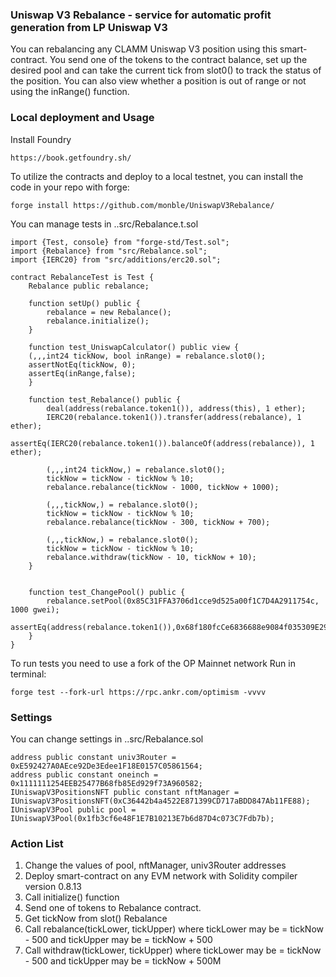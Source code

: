 ### Uniswap V3 Rebalance - service for automatic profit generation from LP Uniswap V3
You can rebalancing any CLAMM Uniswap V3 position using this smart-contract. You send one of the tokens to the contract balance, set up the desired pool and can take the current tick from slot0() to track the status of the position. You can also view whether a position is out of range or not using the inRange() function.
### Local deployment and Usage
Install Foundry
```
https://book.getfoundry.sh/
```
To utilize the contracts and deploy to a local testnet, you can install the code in your repo with forge:
```
forge install https://github.com/monble/UniswapV3Rebalance/
```
You can manage tests in ..src/Rebalance.t.sol

    import {Test, console} from "forge-std/Test.sol";
    import {Rebalance} from "src/Rebalance.sol";
    import {IERC20} from "src/additions/erc20.sol";
    
    contract RebalanceTest is Test {
        Rebalance public rebalance;
    
        function setUp() public {
            rebalance = new Rebalance();
            rebalance.initialize();
        }
    
        function test_UniswapCalculator() public view {
        (,,,int24 tickNow, bool inRange) = rebalance.slot0();
        assertNotEq(tickNow, 0);
        assertEq(inRange,false);
        }
    
        function test_Rebalance() public {
            deal(address(rebalance.token1()), address(this), 1 ether);
            IERC20(rebalance.token1()).transfer(address(rebalance), 1 ether);
            assertEq(IERC20(rebalance.token1()).balanceOf(address(rebalance)), 1 ether);
    
            (,,,int24 tickNow,) = rebalance.slot0();
            tickNow = tickNow - tickNow % 10;
            rebalance.rebalance(tickNow - 1000, tickNow + 1000);
    
            (,,,tickNow,) = rebalance.slot0();
            tickNow = tickNow - tickNow % 10;
            rebalance.rebalance(tickNow - 300, tickNow + 700);
    
            (,,,tickNow,) = rebalance.slot0();
            tickNow = tickNow - tickNow % 10;
            rebalance.withdraw(tickNow - 10, tickNow + 10);
        }
    
    
        function test_ChangePool() public {
            rebalance.setPool(0x85C31FFA3706d1cce9d525a00f1C7D4A2911754c, 1000 gwei);
            assertEq(address(rebalance.token1()),0x68f180fcCe6836688e9084f035309E29Bf0A2095);
        }
    }

To run tests you need to use a fork of the OP Mainnet network
Run in terminal: 
```
forge test --fork-url https://rpc.ankr.com/optimism -vvvv
```
### Settings
You can change settings in ..src/Rebalance.sol
```
address public constant univ3Router = 0xE592427A0AEce92De3Edee1F18E0157C05861564;
address public constant oneinch = 0x1111111254EEB25477B68fb85Ed929f73A960582;
IUniswapV3PositionsNFT public constant nftManager = IUniswapV3PositionsNFT(0xC36442b4a4522E871399CD717aBDD847Ab11FE88);
IUniswapV3Pool public pool = IUniswapV3Pool(0x1fb3cf6e48F1E7B10213E7b6d87D4c073C7Fdb7b);
```

### Action List
1. Change the values of pool, nftManager, univ3Router addresses
2. Deploy smart-contract on any EVM network with Solidity compiler version 0.8.13
3. Call initialize() function
4. Send one of tokens to Rebalance contract.
5. Get tickNow from slot() Rebalance
6. Call rebalance(tickLower, tickUpper) where tickLower may be = tickNow - 500 and tickUpper may be = tickNow + 500
7. Call withdraw(tickLower, tickUpper) where tickLower may be = tickNow - 500 and tickUpper may be = tickNow + 500M